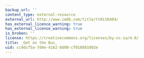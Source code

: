 ```yaml
---
backup_url: ''
content_type: external-resource
external_url: http://www.imdb.com/title/tt0116404/
has_external_licence_warning: true
has_external_license_warning: true
is_broken: ''
license: https://creativecommons.org/licenses/by-nc-sa/4.0/
title: _Get on the Bus_
uid: cc9dcf5a-7d4e-4162-8d00-cf018681092e
---
```

